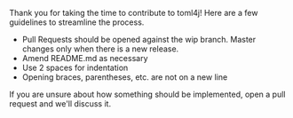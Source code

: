 Thank you for taking the time to contribute to toml4j! Here are a few guidelines to streamline the process.

* Pull Requests should be opened against the wip branch. Master changes only when there is a new release.
* Amend README.md as necessary
* Use 2 spaces for indentation
* Opening braces, parentheses, etc. are not on a new line

If you are unsure about how something should be implemented, open a pull request and we'll discuss it.